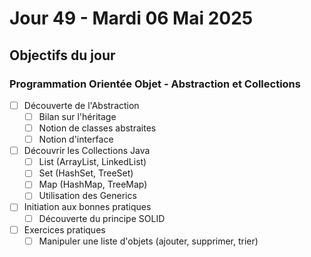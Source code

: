 # Jour 49 - Mardi 06 Mai 2025

## Objectifs du jour

### Programmation Orientée Objet - Abstraction et Collections

- [ ] Découverte de l'Abstraction
  - [ ] Bilan sur l'héritage
  - [ ] Notion de classes abstraites
  - [ ] Notion d'interface

- [ ] Découvrir les Collections Java
  - [ ] List (ArrayList, LinkedList)
  - [ ] Set (HashSet, TreeSet)
  - [ ] Map (HashMap, TreeMap)
  - [ ] Utilisation des Generics

- [ ] Initiation aux bonnes pratiques
  - [ ] Découverte du principe SOLID

- [ ] Exercices pratiques
  - [ ] Manipuler une liste d'objets (ajouter, supprimer, trier)
